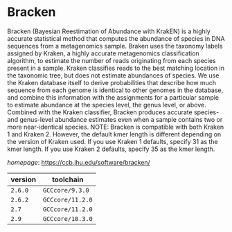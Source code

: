# Bracken

Bracken (Bayesian Reestimation of Abundance with KrakEN)  is a highly accurate statistical method that computes the abundance of  species in DNA sequences from a metagenomics sample. Braken uses the  taxonomy labels assigned by Kraken, a highly accurate metagenomics  classification algorithm, to estimate the number of reads originating  from each species present in a sample. Kraken classifies reads to the  best matching location in the taxonomic tree, but does not estimate  abundances of species. We use the Kraken database itself to derive  probabilities that describe how much sequence from each genome is  identical to other genomes in the database, and combine this information  with the assignments for a particular sample to estimate abundance at  the species level, the genus level, or above. Combined with the Kraken  classifier, Bracken produces accurate species- and genus-level abundance  estimates even when a sample contains two or more near-identical species.  NOTE: Bracken is compatible with both Kraken 1 and Kraken 2. However, the  default kmer length is different depending on the version of Kraken used.  If you use Kraken 1 defaults, specify 31 as the kmer length. If you use  Kraken 2 defaults, specify 35 as the kmer length.

*homepage*: <https://ccb.jhu.edu/software/bracken/>

version | toolchain
--------|----------
``2.6.0`` | ``GCCcore/9.3.0``
``2.6.2`` | ``GCCcore/11.2.0``
``2.7`` | ``GCCcore/11.2.0``
``2.9`` | ``GCCcore/10.3.0``
